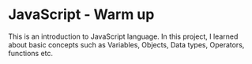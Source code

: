 # **JavaScript - Warm up**

This is an introduction to JavaScript language. In this project, I learned about
basic concepts such as Variables, Objects, Data types, Operators, functions etc.
